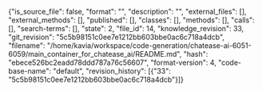 {"is_source_file": false, "format": "", "description": "", "external_files": [], "external_methods": [], "published": [], "classes": [], "methods": [], "calls": [], "search-terms": [], "state": 2, "file_id": 14, "knowledge_revision": 33, "git_revision": "5c5b98151c0ee7e1212bb603bbe0ac6c718a4dcb", "filename": "/home/kavia/workspace/code-generation/chatease-ai-6051-6059/main_container_for_chatease_ai/README.md", "hash": "ebece526bc2eadd78ddd787a76c56607", "format-version": 4, "code-base-name": "default", "revision_history": [{"33": "5c5b98151c0ee7e1212bb603bbe0ac6c718a4dcb"}]}